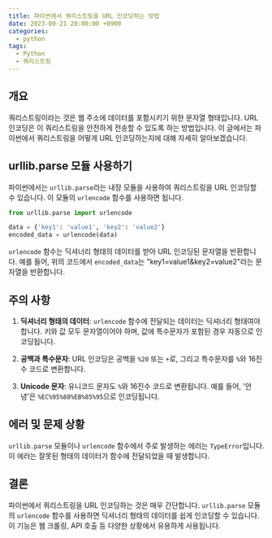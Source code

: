 ```yaml
---
title: 파이썬에서 쿼리스트링을 URL 인코딩하는 방법
date: 2023-09-21 20:00:00 +0900
categories:
  - python
tags:
  - Python
  - 쿼리스트링
---
```

## 개요

쿼리스트링이라는 것은 웹 주소에 데이터를 포함시키기 위한 문자열 형태입니다. URL 인코딩은 이 쿼리스트링을 안전하게 전송할 수 있도록 하는 방법입니다. 이 글에서는 파이썬에서 쿼리스트링을 어떻게 URL 인코딩하는지에 대해 자세히 알아보겠습니다.

## urllib.parse 모듈 사용하기

파이썬에서는 `urllib.parse`라는 내장 모듈을 사용하여 쿼리스트링을 URL 인코딩할 수 있습니다. 이 모듈의 `urlencode` 함수를 사용하면 됩니다.

```python
from urllib.parse import urlencode

data = {'key1': 'value1', 'key2': 'value2'}
encoded_data = urlencode(data)
```

`urlencode` 함수는 딕셔너리 형태의 데이터를 받아 URL 인코딩된 문자열을 반환합니다. 예를 들어, 위의 코드에서 `encoded_data`는 "key1=value1&key2=value2"라는 문자열을 반환합니다.

## 주의 사항

1. **딕셔너리 형태의 데이터**: `urlencode` 함수에 전달되는 데이터는 딕셔너리 형태여야 합니다. 키와 값 모두 문자열이어야 하며, 값에 특수문자가 포함된 경우 자동으로 인코딩됩니다.
  
2. **공백과 특수문자**: URL 인코딩은 공백을 `%20` 또는 `+`로, 그리고 특수문자를 `%`와 16진수 코드로 변환합니다.

3. **Unicode 문자**: 유니코드 문자도 `%`와 16진수 코드로 변환됩니다. 예를 들어, '안녕'은 `%EC%95%88%EB%85%95`으로 인코딩됩니다.

## 에러 및 문제 상황

`urllib.parse` 모듈이나 `urlencode` 함수에서 주로 발생하는 에러는 `TypeError`입니다. 이 에러는 잘못된 형태의 데이터가 함수에 전달되었을 때 발생합니다.

## 결론

파이썬에서 쿼리스트링을 URL 인코딩하는 것은 매우 간단합니다. `urllib.parse` 모듈의 `urlencode` 함수를 사용하면 딕셔너리 형태의 데이터를 쉽게 인코딩할 수 있습니다. 이 기능은 웹 크롤링, API 호출 등 다양한 상황에서 유용하게 사용됩니다.